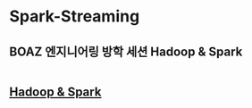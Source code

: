 # Spark-Streaming

<h2> BOAZ 엔지니어링 방학 세션 Hadoop & Spark

<br>
<br>

[Hadoop & Spark](https://yrshin.notion.site)
